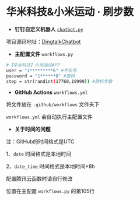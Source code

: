 # 华米科技&小米运动 · 刷步数

* **钉钉自定义机器人** [`chatbot.py`](https://github.com/zhuifengshen/DingtalkChatbot/blob/master/dingtalkchatbot/chatbot.py)

项目源码地址：[DingtalkChatbot](https://github.com/zhuifengshen/DingtalkChatbot)

* **主配置文件** `workflows.py`

```bash
#【华米科技】小米运动APP
user = "1*********6" #手机号
password = "1******8" #密码
step = str(randint(17760,19999)) #随机步数
```

* **GitHub Actions** `workflows.yml`

将文件放在 `.github/workflows` 文件夹下

`workflows.yml` 会自动执行主配置文件

* **关于时间的问题**

注：GitHub的时间格式是UTC

1、`date` 时间格式是本地时间

2、`date_time` 时间格式是本地时间+8h

配置腾讯云函数时请自行修改

位置在主配置 `workflows.py` 的第105行
